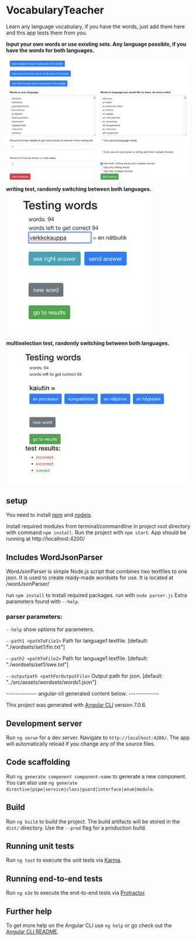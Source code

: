 # VocabularyTeacher

Learn any language vocabulary, if you have the words, just add them here and this app tests them from you.

**Input your own words or use existing sets. Any language possible, if you have the words for both languages.**

<img src="https://github.com/Crare/VocabularyTeacher/blob/master/src/assets/img/input_words.png" width="1000">

**writing test, randomly switching between both languages.**

<img src="https://github.com/Crare/VocabularyTeacher/blob/master/src/assets/img/write_words.png" width="400">

**multiselection test, randomly switching between both languages.**

<img src="https://github.com/Crare/VocabularyTeacher/blob/master/src/assets/img/select_word.png" width="600">


## setup

You need to install [npm](https://www.npmjs.com/get-npm) and [nodejs](https://nodejs.org/).

Install required modules from terminal/commandline in project root directory with command `npm install`. Run the project with `npm start`. App should be running at http://localhost:4200/



## Includes WordJsonParser

WordJsonParser is simple Node.js script that combines two textfiles to one json. It is used to create ready-made wordsets for use. It is located at /wordJsonParser/

run `npm install` to install required packages. run with `node parser.js` Extra parameters found with `--help`.

### parser parameters:

`--help` show options for parameters.

`--path1 <pathToFile1>` Path for language1 textfile. [default: "./wordsets/set1/fin.txt"]

`--path2 <pathToFile2>` Path for language1 textfile. [default: "./wordsets/set1/swe.txt"]

`--outputpath <pathForOutputFile>` Output path for json. [default: "../src/assets/wordsets/words1.json"]





------------- angular-cli generated content below: -------------

This project was generated with [Angular CLI](https://github.com/angular/angular-cli) version 7.0.6.

## Development server

Run `ng serve` for a dev server. Navigate to `http://localhost:4200/`. The app will automatically reload if you change any of the source files.

## Code scaffolding

Run `ng generate component component-name` to generate a new component. You can also use `ng generate directive|pipe|service|class|guard|interface|enum|module`.

## Build

Run `ng build` to build the project. The build artifacts will be stored in the `dist/` directory. Use the `--prod` flag for a production build.

## Running unit tests

Run `ng test` to execute the unit tests via [Karma](https://karma-runner.github.io).

## Running end-to-end tests

Run `ng e2e` to execute the end-to-end tests via [Protractor](http://www.protractortest.org/).

## Further help

To get more help on the Angular CLI use `ng help` or go check out the [Angular CLI README](https://github.com/angular/angular-cli/blob/master/README.md).
